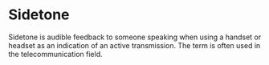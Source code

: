 # Sidetone


Sidetone is audible feedback to someone speaking when using a handset or
headset as an indication of an active transmission. The term is often
used in the telecommunication field.

